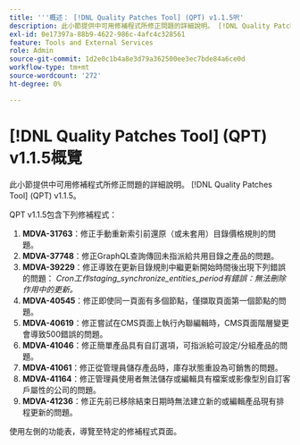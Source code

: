 ```yaml
---
title: '''概述： [!DNL Quality Patches Tool] (QPT) v1.1.5呎'
description: 此小節提供中可用修補程式所修正問題的詳細說明。 [!DNL Quality Patches Tool] (QPT) v1.1.5。
exl-id: 0e17397a-88b9-4622-986c-4afc4c328561
feature: Tools and External Services
role: Admin
source-git-commit: 1d2e0c1b4a8e3d79a362500ee3ec7bde84a6ce0d
workflow-type: tm+mt
source-wordcount: '272'
ht-degree: 0%

---
```


# [!DNL Quality Patches Tool] (QPT) v1.1.5概覽

此小節提供中可用修補程式所修正問題的詳細說明。 [!DNL Quality Patches Tool] (QPT) v1.1.5。

QPT v1.1.5包含下列修補程式：

1. **MDVA-31763**：修正手動重新索引前還原（或未套用）目錄價格規則的問題。
1. **MDVA-37748**：修正GraphQL查詢傳回未指派給共用目錄之產品的問題。
1. **MDVA-39229**：修正導致在更新目錄規則中繼更新開始時間後出現下列錯誤的問題： *Cron工作staging_synchronize_entities_period有錯誤：無法刪除作用中的更新。*
1. **MDVA-40545**：修正即使同一頁面有多個節點，僅擷取頁面第一個節點的問題。
1. **MDVA-40619**：修正嘗試在CMS頁面上執行內聯編輯時，CMS頁面階層變更會導致500錯誤的問題。
1. **MDVA-41046**：修正簡單產品具有自訂選項，可指派給可設定/分組產品的問題。
1. **MDVA-41061**：修正從管理員儲存產品時，庫存狀態重設為可銷售的問題。
1. **MDVA-41164**：修正管理員使用者無法儲存或編輯具有檔案或影像型別自訂客戶屬性的公司的問題。
1. **MDVA-41236**：修正先前已移除結束日期時無法建立新的或編輯產品現有排程更新的問題。

使用左側的功能表，導覽至特定的修補程式頁面。
